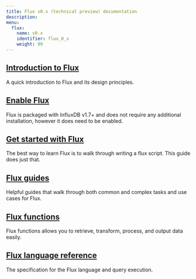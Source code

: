 ```yaml
---
title: Flux v0.x (technical preview) documentation
description:
menu:
  flux:
    name: v0.x
    identifier: flux_0_x
    weight: 99
---
```


## [Introduction to Flux](/flux/v0.x/introduction)
A quick introduction to Flux and its design principles.

## [Enable Flux](/flux/v0.x/introduction/installation)
Flux is packaged with InfluxDB v1.7+ and does not require any additional installation,
however it does need to be enabled.

## [Get started with Flux](/flux/v0.x/introduction/getting-started)
The best way to learn Flux is to walk through writing a flux script. This guide does just that.

## [Flux guides](/flux/v0.x/guides)
Helpful guides that walk through both common and complex tasks and use cases for Flux.

## [Flux functions](/flux/v0.x/functions)
Flux functions allows you to retrieve, transform, process, and output data easily.

## [Flux language reference](/flux/v0.x/language)
The specification for the Flux language and query execution.
